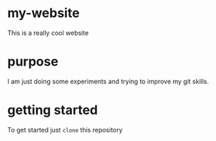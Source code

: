 # my-website

This is a really cool website

# purpose

I am just doing some experiments and trying to improve my git skills.

# getting started

To get started just `clone` this repository

